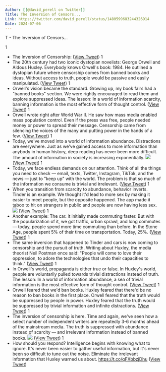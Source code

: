```yaml
---
Author: [[@david_perell on Twitter]]
Title: The Inversion of Censors...
Link: https://twitter.com/david_perell/status/1480599683244326914
Date: 2024-07-06
---
```

T - The Inversion of Censors...

1
- The Inversion of Censorship: ([View Tweet](https://twitter.com/david_perell/status/1480599683244326914))
1
- The 20th century had two iconic dystopian novelists: George Orwell and Aldous Huxley. 
  Everybody knows Orwell's book: 1984. He outlined a dystopian future where censorship comes from banned books and ideas. Without access to truth, people would be passive and easily manipulated. ([View Tweet](https://twitter.com/david_perell/status/1480599684221526019))
1
- Orwell's vision became the standard.
  Growing up, my book fairs had a "banned books" section. We were rightly encouraged to read them and explore suppressed ideas.
  The lesson: In a world of information scarcity, banning information is the most effective form of thought control. ([View Tweet](https://twitter.com/david_perell/status/1480599685362372613))
1
- Orwell wrote right after World War II.
  He saw how mass media enabled mass population control. Even if the press was free, people needed money or power to spread their message. 
  Censorship came from silencing the voices of the many and putting power in the hands of a few. ([View Tweet](https://twitter.com/david_perell/status/1480599686457147393))
1
- Today, we've moved into a world of information abundance.
  Distractions are everywhere. Just as we've gained access to more information than anybody in human history, deep reading has never been more difficult. 
  The amount of information in society is increasing exponentially. 
  ![](https://pbs.twimg.com/media/FIwlksgUUAIswoc.jpg) ([View Tweet](https://twitter.com/david_perell/status/1480599691360276483))
1
- Today, we face endless demands on our attention. 
  Think of all the things you need to check — email, texts, Twitter, Instagram, TikTok, and the news — just to "keep up" with the world. 
  The problem is that so much of the information we consume is trivial and irrelevant. ([View Tweet](https://twitter.com/david_perell/status/1480599692736008193))
1
- When you transition from scarcity to abundance, behavior inverts.
  Tinder is an example. We thought it'd lead to more sex by making it easier to meet people, but the opposite happened. The app made it taboo to hit on strangers in public and people are now having less sex. 
  ![](https://pbs.twimg.com/media/FIwlk-0UcAUyGpc.png) ([View Tweet](https://twitter.com/david_perell/status/1480599696246652929))
1
- Another example: The car.
  It initially made commuting faster. But with the popularization of it, we got traffic, urban sprawl, and long commutes — today, people spend more time commuting than before.
  In the Stone Age, people spent 5% of their time on transportation. Today, 25%. ([View Tweet](https://twitter.com/david_perell/status/1480599697647861760))
1
- The same inversion that happened to Tinder and cars is now coming to censorship and the pursuit of truth.
  Writing about Huxley, the media theorist Neil Postman once said: "People will come to love their oppression, to adore the technologies that undo their capacities to think." ([View Tweet](https://twitter.com/david_perell/status/1480599698746404865))
1
- In Orwell's world, propaganda is either true or false.
  In Huxley's world, people are voluntarily pulled towards trivial distractions instead of truth.
  The lesson: In a world of information abundance, a sea of trivial information is the most effective form of thought control. ([View Tweet](https://twitter.com/david_perell/status/1480599699849498624))
1
- Orwell feared that we'd ban books. Huxley feared that there'd be no reason to ban books in the first place.
  Orwell feared that the truth would be suppressed by people in power. Huxley feared that the truth would be suppressed by trivial information and infinite distractions. ([View Tweet](https://twitter.com/david_perell/status/1480599700885569538))
1
- The inversion of censorship is here.
  Time and again, we've seen how a select number of independent writers are repeatedly 3-6 months ahead of the mainstream media.
  The truth is suppressed with abundance instead of scarcity — and irrelevant information instead of banned books. 
  ![](https://pbs.twimg.com/media/FIwlleZUUAEFy2C.png) ([View Tweet](https://twitter.com/david_perell/status/1480599705956409346))
1
- How should you respond?
  Intelligence begins with knowing what to ignore. It's never been easier to gather useful information, but it's never been so difficult to tune out the noise.
  Eliminate the irrelevant information that Huxley warned us about.
  https://t.co/qFXbbzjDhu ([View Tweet](https://twitter.com/david_perell/status/1480601065242476548))
